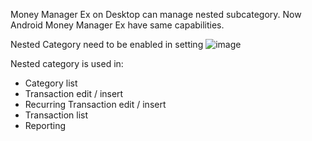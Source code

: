 Money Manager Ex on Desktop can manage nested subcategory. Now Android Money Manager Ex have same capabilities.

Nested Category need to be enabled in setting
![image](https://github.com/user-attachments/assets/6f3e8719-426c-45c5-9014-07153b03a385)

Nested category is used in:
* Category list 
* Transaction edit / insert
* Recurring Transaction edit / insert
* Transaction list
* Reporting
